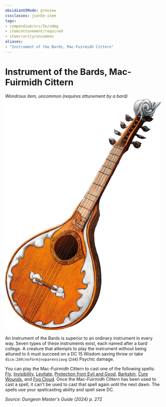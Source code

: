 ```yaml
---
obsidianUIMode: preview
cssclasses: json5e-item
tags:
- compendium/src/5e/xdmg
- item/attunement/required
- item/rarity/uncommon
aliases: 
- "Instrument of the Bards, Mac-Fuirmidh Cittern"
---
```

# Instrument of the Bards, Mac-Fuirmidh Cittern
*Wondrous item, uncommon (requires attunement by a bard)*  
![](/3-Mechanics/CLI/items/img/mac-fuirmidh-cittern.webp#right)


An Instrument of the Bards is superior to an ordinary instrument in every way. Seven types of these instruments exist, each named after a bard college. A creature that attempts to play the instrument without being attuned to it must succeed on a DC 15 Wisdom saving throw or take `dice:2d4|noform|noparens|avg` (`2d4`) Psychic damage.

You can play the Mac-Fuirmidh Cittern to cast one of the following spells: [Fly](/3-Mechanics/CLI/spells/fly-xphb.md), [Invisibility](/3-Mechanics/CLI/spells/invisibility-xphb.md), [Levitate](/3-Mechanics/CLI/spells/levitate-xphb.md), [Protection from Evil and Good](/3-Mechanics/CLI/spells/protection-from-evil-and-good-xphb.md), [Barkskin](/3-Mechanics/CLI/spells/barkskin-xphb.md), [Cure Wounds](/3-Mechanics/CLI/spells/cure-wounds-xphb.md), and [Fog Cloud](/3-Mechanics/CLI/spells/fog-cloud-xphb.md). Once the Mac-Fuirmidh Cittern has been used to cast a spell, it can't be used to cast that spell again until the next dawn. The spells use your spellcasting ability and spell save DC.

*Source: Dungeon Master's Guide (2024) p. 272*